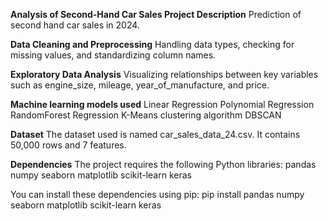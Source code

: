 **Analysis of Second-Hand Car Sales Project Description**
Prediction of second hand car sales in 2024.

**Data Cleaning and Preprocessing**
Handling data types, checking for missing values, and standardizing column names.

**Exploratory Data Analysis** 
Visualizing relationships between key variables such as engine_size, mileage, year_of_manufacture, and price.

**Machine learning models used**
Linear Regression
Polynomial Regression
RandomForest Regression
K-Means clustering algorithm 
DBSCAN

**Dataset**
The dataset used is named car_sales_data_24.csv. It contains 50,000 rows and 7 features.

**Dependencies**
The project requires the following Python libraries:
pandas
numpy
seaborn
matplotlib
scikit-learn
keras

You can install these dependencies using pip:
pip install pandas numpy seaborn matplotlib scikit-learn keras
